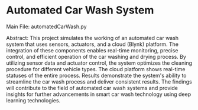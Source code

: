 # Automated Car Wash System
Main File: automatedCarWash.py

Abstract:
This project simulates the working of an automated car wash system that uses sensors, actuators, and a cloud (Blynk) platform. The integration of these components enables real-time monitoring, precise control, and efficient operation of the car washing and drying process. By utilizing sensor data and actuator control, the system optimizes the cleaning procedure for different vehicle types. The cloud platform shows real-time statuses of the entire process. Results demonstrate the system's ability to streamline the car wash process and deliver consistent results. The findings will contribute to the field of automated car wash systems and provide insights for further advancements in smart car wash technology using deep learning technologies.
